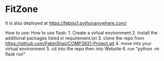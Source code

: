 # FitZone

It is also deployed at https://febins1.pythonanywhere.com/

How to use:
    How to use flask:
    1. Create a virtual environment
    2. Install the additional packages listed in requirement.txt
    3. clone the repo from https://github.com/FebinShaji/COMP3931-Project.git
    4. move into your virtual environment
    5. cd into the repo then into Website
    6. run "python -m flask run"
